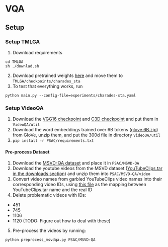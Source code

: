 # VQA

## Setup

### Setup TMLGA

1. Download requirements
  ~~~
  cd TMLGA
  sh ./downlad.sh
  ~~~
2. Download pretrained weights [here](https://zenodo.org/record/3590426/files/model_charades_sta) and move them to ``TMLGA/checkpoints/charades_sta``
3. To test that everything works, run

  ~~~
  python main.py --config-file=experiments/charades-sta.yaml
  ~~~


### Setup VideoQA

1. Download the [VGG16 checkpoint](https://mega.nz/#!YU1FWJrA!O1ywiCS2IiOlUCtCpI6HTJOMrneN-Qdv3ywQP5poecM) and [C3D checkpoint](https://www.dropbox.com/sh/8wcjrcadx4r31ux/AAAkz3dQ706pPO8ZavrztRCca?dl=0) and put them in ``VideoQA/util``
2. Download the word embeddings trained over 6B tokens ([glove.6B.zip](https://nlp.stanford.edu/projects/glove/)) from GloVe, unzip them, and put the 300d file in directory ``VideoQA/util``
3. ``pip install -r PSAC/requirements.txt``

#### Pre-process Dataset
1. Download the [MSVD-QA dataset](https://mega.nz/#!QmxFwBTK!Cs7cByu_Qo42XJOsv0DjiEDMiEm8m69h60caDYnT_PQ) and place it in ``PSAC/MSVD-QA``
2. Download the youtube videos from the MSVD dataset ([YouTubeClips.tar in the downloads section](http://www.cs.utexas.edu/users/ml/clamp/videoDescription/)) and unzip them into ``PSAC/MSVD-QA/video``
3. Convert video names from garbled YouTubeClips video names into their corresponding video IDs, using [this file](https://mega.nz/#!QrowUADZ!oFfW_M5wAFsfuFDEJAIa2BeFVHYO0vxit3CMkHFOSfw) as the mapping between YouTubeClips.tar name and the real ID
4. Delete problematic videos with IDs: 
  - 451
  - 745
  - 1106
  - 1120
  (TODO: Figure out how to deal with these)
5. Pre-process the videos by running:
  ~~~
  python preprocess_msvdqa.py PSAC/MSVD-QA
  ~~~
